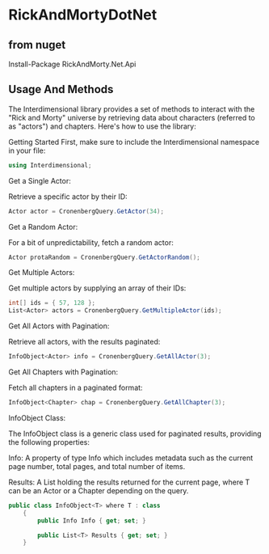 # RickAndMortyDotNet

## from nuget

Install-Package RickAndMorty.Net.Api

## Usage And Methods

The Interdimensional library provides a set of methods to interact with the "Rick and Morty" universe by retrieving data about characters (referred to as "actors") and chapters. Here's how to use the library:

Getting Started
First, make sure to include the Interdimensional namespace in your file:
```csharp
using Interdimensional;

```
Get a Single Actor:

Retrieve a specific actor by their ID:

```csharp
Actor actor = CronenbergQuery.GetActor(34);
```
Get a Random Actor:

For a bit of unpredictability, fetch a random actor:

```csharp
Actor protaRandom = CronenbergQuery.GetActorRandom();
```
Get Multiple Actors:

Get multiple actors by supplying an array of their IDs:

```csharp
int[] ids = { 57, 128 };
List<Actor> actors = CronenbergQuery.GetMultipleActor(ids);
```
Get All Actors with Pagination:

Retrieve all actors, with the results paginated:
```csharp
InfoObject<Actor> info = CronenbergQuery.GetAllActor(3);
```
Get All Chapters with Pagination:

Fetch all chapters in a paginated format:
```csharp
InfoObject<Chapter> chap = CronenbergQuery.GetAllChapter(3);
```
InfoObject Class:

The InfoObject<T> class is a generic class used for paginated results, providing the following properties:

Info: A property of type Info which includes metadata such as the current page number, total pages, and total number of items.

Results: A List<T> holding the results returned for the current page, where T can be an Actor or a Chapter depending on the query.

```csharp
public class InfoObject<T> where T : class
    {
        public Info Info { get; set; }

        public List<T> Results { get; set; }
    }
```



